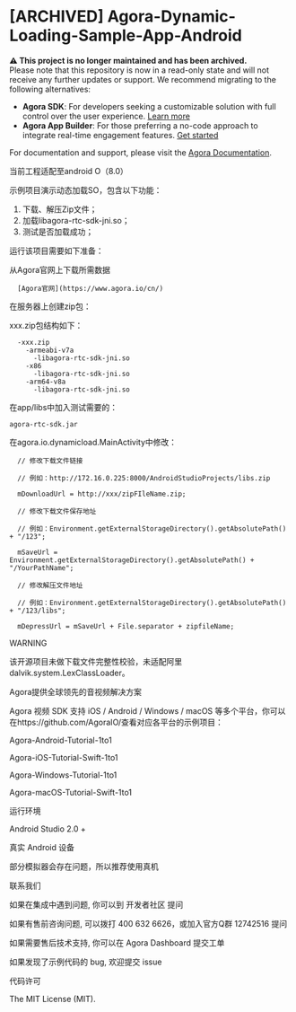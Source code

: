 # [ARCHIVED] Agora-Dynamic-Loading-Sample-App-Android

**⚠️ This project is no longer maintained and has been archived.**  
Please note that this repository is now in a read-only state and will not receive any further updates or support.
We recommend migrating to the following alternatives:

- **Agora SDK**: For developers seeking a customizable solution with full control over the user experience. [Learn more](https://www.agora.io/en/products/video-call/)
- **Agora App Builder**: For those preferring a no-code approach to integrate real-time engagement features. [Get started](https://appbuilder.agora.io/)

For documentation and support, please visit the [Agora Documentation](https://docs.agora.io/en/).

当前工程适配至android O（8.0）

示例项目演示动态加载SO，包含以下功能：

1. 下载、解压Zip文件；
2. 加载libagora-rtc-sdk-jni.so；
3. 测试是否加载成功；

运行该项目需要如下准备：

从Agora官网上下载所需数据

      [Agora官网](https://www.agora.io/cn/)

在服务器上创建zip包：

xxx.zip包结构如下：

      -xxx.zip
        -armeabi-v7a
          -libagora-rtc-sdk-jni.so
        -x86
          -libagora-rtc-sdk-jni.so
        -arm64-v8a
          -libagora-rtc-sdk-jni.so

在app/libs中加入测试需要的：   

    agora-rtc-sdk.jar

在agora.io.dynamicload.MainActivity中修改：

      // 修改下载文件链接
    
      // 例如：http://172.16.0.225:8000/AndroidStudioProjects/libs.zip
    
      mDownloadUrl = http://xxx/zipFIleName.zip;
    
      // 修改下载文件保存地址
    
      // 例如：Environment.getExternalStorageDirectory().getAbsolutePath() + "/123";
    
      mSaveUrl = Environment.getExternalStorageDirectory().getAbsolutePath() + "/YourPathName";
    
      // 修改解压文件地址 
    
      // 例如：Environment.getExternalStorageDirectory().getAbsolutePath() + "/123/libs";
    
      mDepressUrl = mSaveUrl + File.separator + zipfileName;
    

WARNING

该开源项目未做下载文件完整性校验，未适配阿里dalvik.system.LexClassLoader。

Agora提供全球领先的音视频解决方案

Agora 视频 SDK 支持 iOS / Android / Windows / macOS 等多个平台，你可以在https://github.com/AgoraIO/查看对应各平台的示例项目：

Agora-Android-Tutorial-1to1

Agora-iOS-Tutorial-Swift-1to1

Agora-Windows-Tutorial-1to1

Agora-macOS-Tutorial-Swift-1to1

运行环境

Android Studio 2.0 +

真实 Android 设备

部分模拟器会存在问题，所以推荐使用真机

联系我们

如果在集成中遇到问题, 你可以到 开发者社区 提问

如果有售前咨询问题, 可以拨打 400 632 6626，或加入官方Q群 12742516 提问

如果需要售后技术支持, 你可以在 Agora Dashboard 提交工单

如果发现了示例代码的 bug, 欢迎提交 issue

代码许可

The MIT License (MIT).
